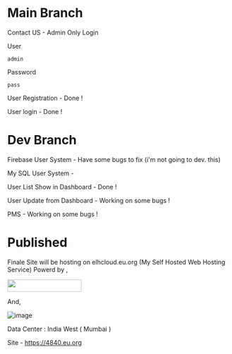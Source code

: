 # Main Branch 
Contact US - Admin Only Login 

User 
```
admin
```

Password 
```
pass
```

User Registration - Done !

User login - Done !

# Dev Branch

Firebase User System - Have some bugs to fix (i'm not going to dev. this)

My SQL User System -

User List Show in Dashboard - Done !

User Update from Dashboard - Working on some bugs !

PMS - Working on some bugs !

# Published 
Finale Site will be hosting on elhcloud.eu.org (My Self Hosted Web Hosting Service) Powerd by , 

<p><a href="https://www.cloudpanel.io/" target="_blank"><img src="https://www.cloudpanel.io/assets/images/logo.svg?2.0.0" width="168" height="28" /></a></p>

And,

![image](https://github.com/asp2020100/COM-2303-Assignment-04/assets/122531660/e6629e65-b45f-4a03-8935-6c6c33c201e8)

Data Center : India West ( Mumbai )


Site - https://4840.eu.org

